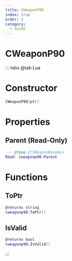 ```yaml
---
title: CWeaponP90
index: true
order: 2
category:
  - Guide
---
```


# CWeaponP90

::: tabs
@tab Lua
# Constructor
```lua
CWeaponP90(ptr)
```
# Properties
## Parent (Read-Only)
```lua
--- @type CCSWeaponBaseGun
Read: cweaponp90.Parent
```
# Functions
## ToPtr
```lua
@returns string
cweaponp90:ToPtr()
```
## IsValid
```lua
@returns bool
cweaponp90:IsValid()
```

:::